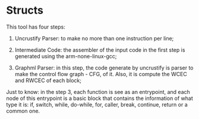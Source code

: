 
# **Structs**

This tool has four steps:

1. Uncrustify Parser: to make no more than one instruction per line;

2. Intermediate Code: the assembler of the input code in the first step is
generated using the arm-none-linux-gcc;

3. Graphml Parser: in this step, the code generate by uncrustify is parser
to make the control flow graph - CFG, of it. Also, it is compute the WCEC and
RWCEC of each block;

Just to know: in the step 3, each function is see as an entrypoint, and each
node of this entrypoint is a basic block that contains the information of what
type it is: if, switch, while, do-while, for, caller, break, continue, return or
a common one.
